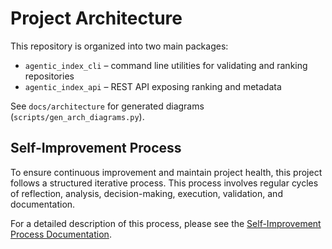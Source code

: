 # Project Architecture

This repository is organized into two main packages:

- `agentic_index_cli` – command line utilities for validating and ranking repositories
- `agentic_index_api` – REST API exposing ranking and metadata

See `docs/architecture` for generated diagrams (`scripts/gen_arch_diagrams.py`).

## Self-Improvement Process

To ensure continuous improvement and maintain project health, this project follows a structured iterative process. This process involves regular cycles of reflection, analysis, decision-making, execution, validation, and documentation.

For a detailed description of this process, please see the [Self-Improvement Process Documentation](./docs/process/README.md).
